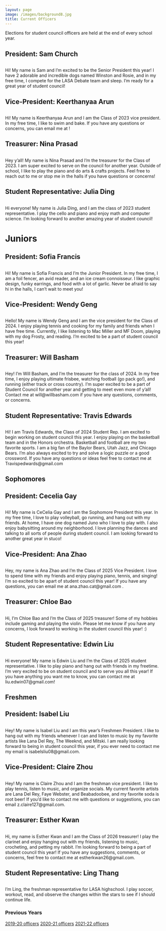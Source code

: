 ```yaml
---
layout: page
image: /images/background8.jpg
title: Current Officers
---
```

Elections for student council officers are held at the end of every school year.
## President: Sam Church
<figure style="width: 400px" class="align-center">
  <img src="{{ '/images/sam church photo.jpg' | absolute_url }}" alt="">
</figure>
Hi! My name is Sam and I’m excited to be the Senior President this year! I have 2 adorable and incredible dogs named Winston and Rosie, and in my free time, I compete for the LASA Debate team and sleep. I’m ready for a great year of student council!

## Vice-President: Keerthanyaa Arun
<figure style="width: 400px" class="align-center">
  <img src="{{ '/images/Keerthanyaa2.png' | absolute_url }}" alt="">
</figure>
Hi! My name is Keerthanyaa Arun and I am the Class of 2023 vice president. In my free time, I like to swim and bake. If you have any questions or concerns, you can email me at <keerthanyaa@gmail.com>!

## Treasurer: Nina Prasad
<figure style="width: 350px" class="align-center">
  <img src="{{ '/images/Nina Prasad.JPG' | absolute_url }}" alt="">
</figure>
Hey y’all! My name is Nina Prasad and I’m the treasurer for the Class of 2023. I am super excited to serve on the council for another year. Outside of school,  I like to play the piano and do arts & crafts projects. Feel free to reach out to me or stop me in the halls if you have questions or concerns!

## Student Representative: Julia Ding
<figure style="width: 400px" class="align-center">
  <img src="{{ '/images/Julia Ding S23.jpg' | absolute_url }}" alt="">
</figure>
Hi everyone! My name is Julia Ding, and I am the class of 2023 student representative. I play the cello and piano and enjoy math and computer science. I’m looking forward to another amazing year of student council!

# Juniors
## President: Sofia Francis
<figure style="width: 400px" class="align-center">
  <img src="{{ '/images/sofia_francis - 1.jpeg' | absolute_url }}" alt="">
</figure>
Hi! My name is Sofia Francis and I’m the Junior President. In my free time, I am a foil fencer, an avid reader, and an ice cream connoisseur. I like graphic design, funky earrings, and food with a lot of garlic. Never be afraid to say hi in the halls, I can’t wait to meet you!

## Vice-President: Wendy Geng
<figure style="width: 400px" class="align-center">
  <img src="{{ '/images/wendy.jpeg' | absolute_url }}" alt="">
</figure>
Hello! My name is Wendy Geng and I am the vice president for the Class of 2024. I enjoy playing tennis and cooking for my family and friends when I have free time. Currently, I like listening to Mac Miller and MF Doom, playing with my dog Frosty, and reading. I’m excited to be a part of student council this year!

## Treasurer: Will Basham
<figure style="width: 350px" class="align-center">
  <img src="{{ '/images/will2022.jpeg' | absolute_url }}" alt="">
</figure>
Hey! I’m Will Basham, and I’m the treasurer for the class of 2024. In my free time, I enjoy playing ultimate frisbee, watching football (go pack go!), and running (either track or cross country). I’m super excited to be a part of Student Council for another year and getting to meet even more of y’all! Contact me at will@willbasham.com if you have any questions, comments, or concerns. 

## Student Representative: Travis Edwards
<figure style="width: 400px" class="align-center">
  <img src="{{ '/images/travis2022.png' | absolute_url }}" alt="">
</figure>
Hi! I am Travis Edwards, the Class of 2024 Student Rep. I am excited to begin working on student council this year. I enjoy playing on the basketball team and in the Honors orchestra. Basketball and football are my two favorite sports. I am a big fan of the Baylor Bears, Utah Jazz, and Chicago Bears. I’m also always excited to try and solve a logic puzzle or a good crossword. If you have any questions or ideas feel free to contact me at Travispedwards@gmail.com

## Sophomores
## President: Cecelia Gay
<figure style="width: 400px" class="align-center">
  <img src="{{ '/images/cecelia2022.png' | absolute_url }}" alt="">
</figure>
Hi! My name is CeCelia Gay and I am the Sophomore President this year. In my free time, I love to play volleyball, go running, and hang out with my friends. At home, I have one dog named Juno who I love to play with. I also enjoy babysitting around my neighborhood. I love planning the dances and talking to all sorts of people during student council. I am looking forward to another great year in stuco!

## Vice-President: Ana Zhao
<figure style="width: 400px" class="align-center">
  <img src="{{ '/images/ana2022.jpeg' | absolute_url }}" alt="">
</figure>
Hey, my name is Ana Zhao and I’m the Class of 2025 Vice President. I love to spend time with my friends and enjoy playing piano, tennis, and singing! I’m so excited to be apart of student council this year! If you have any questions, you can email me at ana.zhao.cat@gmail.com .

## Treasurer: Chloe Bao
<figure style="width: 350px" class="align-center">
  <img src="{{ '/images/chloe2022.jpeg' | absolute_url }}" alt="">
</figure>
Hi, I’m Chloe Bao and I’m the Class of 2025 treasurer! Some of my hobbies include gaming and playing the violin. Please let me know if you have any concerns, I look forward to working in the student council this year! :)

## Student Representative: Edwin Liu
<figure style="width: 400px" class="align-center">
  <img src="{{ '/images/Edwin_Liu.jpeg' | absolute_url }}" alt="">
</figure>
Hi everyone! My name is Edwin Liu and I’m the Class of 2025 student representative. I like to play piano and hang out with friends in my freetime. I’m very excited to be on student council and to serve you all this year! If you have anything you want me to know, you can contact me at liu.edwin07@gmail.com!

## Freshmen
## President: Isabel Liu
<figure style="width: 400px" class="align-center">
  <img src="{{ '/images/isabelliu.jpeg' | absolute_url }}" alt="">
</figure>
Hey! My name is Isabel Liu and I am this year’s Freshmen President. I like to hang out with my friends whenever I can and listen to music by my favorite artists like Lana Del Rey, The Weeknd, and Mitski. I am really looking forward to being in student council this year, if you ever need to contact me my email is isabelsliu08@gmail.com.

## Vice-President: Claire Zhou
<figure style="width: 400px" class="align-center">
  <img src="{{ '/images/clairezhou.jpeg' | absolute_url }}" alt="">
</figure>
Hey! My name is Claire Zhou and I am the freshman vice president. I like to play tennis, listen to music, and organize socials. My current favorite artists are Lana Del Rey, Faye Webster, and Beabadoobee, and my favorite soda is root beer! If you’d like to contact me with questions or suggestions, you can email z.claire127@gmail.com.

## Treasurer: Esther Kwan
<figure style="width: 350px" class="align-center">
  <img src="{{ '/images/estherkwan.jpeg' | absolute_url }}" alt="">
</figure>
Hi, my name is Esther Kwan and I am the Class of 2026 treasurer! I play the clarinet and enjoy hanging out with my friends, listening to music, crocheting, and petting my rabbit. I’m looking forward to being a part of student council this year! If you have any suggestions, comments, or concerns, feel free to contact me at estherkwan26@gmail.com. 

## Student Representative: Ling Thang
<figure style="width: 400px" class="align-center">
  <img src="{{ '' | absolute_url }}" alt="">
</figure>
I’m Ling, the freshman representative for LASA highschool. I play soccer, workout, read, and observe the changes within the stars to see if I should continue life. 

### Previous Years
[2019-20 officers](https://lasastuco.org/Current-Officers/2019-20-Officers/)
[2020-21 officers](https://lasastuco.org/Current-Officers/2020-21-Officers/)
[2021-22 officers](https://lasastuco.org/Current-Officers/2021-22-Officers/)